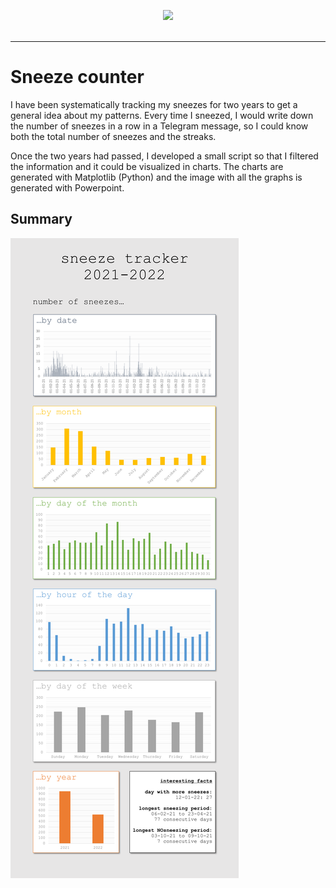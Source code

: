 <p align="center">
  <img src="https://user-images.githubusercontent.com/2729145/221355614-49117b0f-851b-4fbc-b16d-baf69348c0d7.png" height="250" />  
  <br/><br/>

</p>
<hr/>

# Sneeze counter
I have been systematically tracking my sneezes for two years to get a general idea about my patterns. Every time I sneezed, I would write down the number of sneezes in a row in a Telegram message, so I could know both the total number of sneezes and the streaks.

Once the two years had passed, I developed a small script so that I filtered the information and it could be visualized in charts. The charts are generated with Matplotlib (Python) and the image with all the graphs is generated with Powerpoint.

## Summary
![charts](https://github.com/adriahf/sneeze-counter/blob/main/imgs/charts.png)
